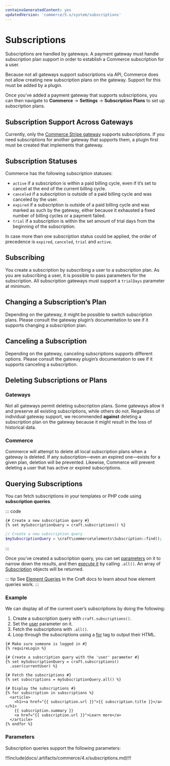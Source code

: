 ```yaml
---
containsGeneratedContent: yes
updatedVersion: 'commerce/5.x/system/subscriptions'
---
```


# Subscriptions

Subscriptions are handled by gateways. A payment gateway must handle subscription plan support in order to establish a Commerce subscription for a user.

Because not all gateways support subscriptions via API, Commerce does not allow creating new subscription plans on the gateway. Support for this must be added by a plugin.

Once you’ve added a payment gateway that supports subscriptions, you can then navigate to **Commerce** → **Settings** → **Subscription Plans** to set up subscription plans.

## Subscription Support Across Gateways

Currently, only the [Commerce Stripe gateway](https://plugins.craftcms.com/commerce-stripe) supports subscriptions. If you need subscriptions for another gateway that supports them, a plugin first must be created that implements that gateway.

## Subscription Statuses

Commerce has the following subscription statuses:

- `active` if a subscription is within a paid billing cycle, even if it’s set to cancel at the end of the current billing cycle.
- `canceled` if a subscription is outside of a paid billing cycle and was canceled by the user.
- `expired` if a subscription is outside of a paid billing cycle and was marked as such by the gateway, either because it exhausted a fixed number of billing cycles or a payment failed.
- `trial` if a subscription is within the set amount of trial days from the beginning of the subscription.

In case more than one subscription status could be applied, the order of precedence is `expired`, `canceled`, `trial` and `active`.

## Subscribing

You create a subscription by subscribing a user to a subscription plan. As you are subscribing a user, it is possible to pass parameters for the subscription. All subscription gateways must support a `trialDays` parameter at minimum.

## Changing a Subscription’s Plan

Depending on the gateway, it might be possible to switch subscription plans. Please consult the gateway plugin’s documentation to see if it supports changing a subscription plan.

## Canceling a Subscription

Depending on the gateway, canceling subscriptions supports different options. Please consult the gateway plugin’s documentation to see if it supports canceling a subscription.

## Deleting Subscriptions or Plans

### Gateways

Not all gateways permit deleting subscription plans. Some gateways allow it and preserve all existing subscriptions, while others do not. Regardless of individual gateway support, we recommended **against** deleting a subscription plan on the gateway because it might result in the loss of historical data.

### Commerce

Commerce will attempt to delete all local subscription plans when a gateway is deleted. If any subscription—even an expired one—exists for a given plan, deletion will be prevented. Likewise, Commerce will prevent deleting a user that has active or expired subscriptions.

## Querying Subscriptions

You can fetch subscriptions in your templates or PHP code using **subscription queries**.

::: code
```twig
{# Create a new subscription query #}
{% set mySubscriptionQuery = craft.subscriptions() %}
```
```php
// Create a new subscription query
$mySubscriptionQuery = \craft\commerce\elements\Subscription::find();
```
:::

Once you’ve created a subscription query, you can set [parameters](#parameters) on it to narrow down the results, and then [execute it](/4.x/element-queries.md#executing-element-queries) by calling `.all()`. An array of [Subscription](commerce4:craft\commerce\elements\Subscription) objects will be returned.

::: tip
See [Element Queries](/4.x/element-queries.md) in the Craft docs to learn about how element queries work.
:::

### Example

We can display all of the current user’s subscriptions by doing the following:

1. Create a subscription query with `craft.subscriptions()`.
2. Set the [user](#user) parameter on it.
3. Fetch the subscriptions with `.all()`.
4. Loop through the subscriptions using a [for](https://twig.symfony.com/doc/2.x/tags/for.html) tag to output their HTML.

```twig
{# Make sure someone is logged in #}
{% requireLogin %}

{# Create a subscription query with the 'user' parameter #}
{% set mySubscriptionQuery = craft.subscriptions()
  .user(currentUser) %}

{# Fetch the subscriptions #}
{% set subscriptions = mySubscriptionQuery.all() %}

{# Display the subscriptions #}
{% for subscription in subscriptions %}
  <article>
    <h1><a href="{{ subscription.url }}">{{ subscription.title }}</a></h1>
    {{ subscription.summary }}
    <a href="{{ subscription.url }}">Learn more</a>
  </article>
{% endfor %}
```

### Parameters

Subscription queries support the following parameters:

<!-- This section of the page is dynamically generated! Changes to the file below may be overwritten by automated tools. -->
!!!include(docs/.artifacts/commerce/4.x/subscriptions.md)!!!
